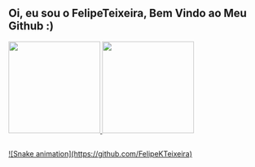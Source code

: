 ## Oi, eu sou o FelipeTeixeira, Bem Vindo ao Meu Github :)
<div>
  <a href="https://github.com/FelipeKTeixeira">
  <img height="180em" src="https://github-readme-stats.vercel.app/api?username=FelipeKTeixeira&show_icons=true&theme=dracula&include_all_commits=true&count_private=true"/>
  <img height="180em" src="https://github-readme-stats.vercel.app/api/top-langs/?username=FelipekTeixeira&layout=compact&langs_count=7&theme=dracula"/>
</div>
 
##
<div>
    ![Snake animation](https://github.com/FelipeKTeixeira)
</div>
